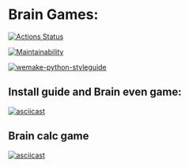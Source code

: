 # Brain Games:

[![Actions Status](https://github.com/Metaller000/python-project-lvl1/workflows/hexlet-check/badge.svg)](https://github.com/Metaller000/python-project-lvl1/actions)

[![Maintainability](https://api.codeclimate.com/v1/badges/a99a88d28ad37a79dbf6/maintainability)](https://codeclimate.com/github/codeclimate/codeclimate/maintainability)

[![wemake-python-styleguide](https://img.shields.io/badge/style-wemake-000000.svg)](https://github.com/wemake-services/wemake-python-styleguide)

## Install guide and Brain even game:
[![asciicast](https://asciinema.org/a/eSVIMETL0qvfrl9WaJv32Ka07.svg)](https://asciinema.org/a/eSVIMETL0qvfrl9WaJv32Ka07)

## Brain calc game
[![asciicast](https://asciinema.org/a/vbvagIkrc5UYALSCvByy5h6Rr.svg)](https://asciinema.org/a/vbvagIkrc5UYALSCvByy5h6Rr)